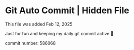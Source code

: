 # Git Auto Commit | Hidden File

This file was added Feb 12, 2025

Just for fun and keeping my daily git commit active 🤪

commit number: 586068
